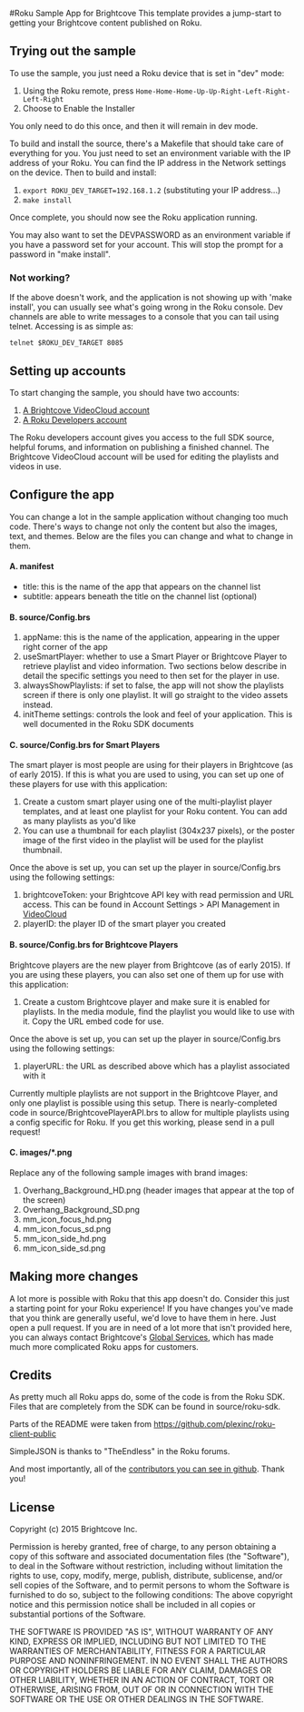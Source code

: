 #Roku Sample App for Brightcove
This template provides a jump-start to getting your Brightcove content published on Roku.

## Trying out the sample

To use the sample, you just need a Roku device that is set in "dev" mode:

1. Using the Roku remote, press `Home-Home-Home-Up-Up-Right-Left-Right-Left-Right`
2. Choose to Enable the Installer

You only need to do this once, and then it will remain in dev mode.

To build and install the source, there's a Makefile that should take care of everything for you. You just need to set an environment variable with the IP address of your Roku.  You can find the IP address in the Network settings on the device.  Then to build and install:

1. `export ROKU_DEV_TARGET=192.168.1.2` (substituting your IP address...)
2. `make install`

Once complete, you should now see the Roku application running.

You may also want to set the DEVPASSWORD as an environment variable if you have a password set for your account.  This will stop the prompt for a password in "make install".

### Not working?

If the above doesn't work, and the application is not showing up with 'make install', you can usually see what's going wrong in the Roku console.  Dev channels are able to write messages to a console that you can tail using telnet. Accessing is as simple as:

    telnet $ROKU_DEV_TARGET 8085

## Setting up accounts

To start changing the sample, you should have two accounts:

1. [A Brightcove VideoCloud account](https://register.brightcove.com/)
2. [A Roku Developers account](https://developer.roku.com/developer)

The Roku developers account gives you access to the full SDK source, helpful forums, and information on publishing a finished channel.  The Brightcove VideoCloud account will be used for editing the playlists and videos in use.

## Configure the app

You can change a lot in the sample application without changing too much code.  There's ways to change not only the content but also the images, text, and themes.  Below are the files you can change and what to change in them.

#### A. manifest
- title: this is the name of the app that appears on the channel list
- subtitle: appears beneath the title on the channel list (optional)

#### B. source/Config.brs
1. appName: this is the name of the application, appearing in the upper right corner of the app
2. useSmartPlayer: whether to use a Smart Player or Brightcove Player to retrieve playlist and video information.  Two sections below describe in detail the specific settings you need to then set for the player in use.
3. alwaysShowPlaylists: if set to false, the app will not show the playlists screen if there is only one playlist. It will go straight to the video assets instead.
4. initTheme settings: controls the look and feel of your application. This is well documented in the Roku SDK documents

#### C. source/Config.brs for Smart Players

The smart player is most people are using for their players in Brightcove (as of early 2015).  If this is what you are used to using, you can set up one of these players for use with this application:

1. Create a custom smart player using one of the multi-playlist player templates, and at
   least one playlist for your Roku content.  You can add as many playlists as you'd like
2. You can use a thumbnail for each playlist (304x237 pixels), or the poster image of the first video in the playlist will be used for the playlist thumbnail.

Once the above is set up, you can set up the player in source/Config.brs using the following settings:

1. brightcoveToken: your Brightcove API key with read permission and URL access. This can be       found in Account Settings > API Management in [VideoCloud](https://videocloud.brightcove.com)
2. playerID: the player ID of the smart player you created

#### B. source/Config.brs for Brightcove Players

Brightcove players are the new player from Brightcove (as of early 2015).  If you are using these players, you can also set one of them up for use with this application:

1. Create a custom Brightcove player and make sure it is enabled for playlists.  In the media module, find the playlist you would like to use with it.  Copy the URL embed code for use.

Once the above is set up, you can set up the player in source/Config.brs using the following settings:

1. playerURL: the URL as described above which has a playlist associated with it

Currently multiple playlists are not support in the Brightcove Player, and only one playlist is possible using this setup.  There is nearly-completed code in source/BrightcovePlayerAPI.brs to allow for multiple playlists using a config specific for Roku.  If you get this working, please send in a pull request!

#### C. images/*.png

Replace any of the following sample images with brand images:

1. Overhang_Background_HD.png (header images that appear at the top of the screen)
2. Overhang_Background_SD.png
3. mm_icon_focus_hd.png
4. mm_icon_focus_sd.png
5. mm_icon_side_hd.png
6. mm_icon_side_sd.png

## Making more changes ##

A lot more is possible with Roku that this app doesn't do.  Consider this just a starting point for your Roku experience!  If you have changes you've made that you think are generally useful, we'd love to have them in here.  Just open a pull request.  If you are in need of a lot more that isn't provided here, you can always contact Brightcove's [Global Services](https://www.brightcove.com/en/services), which has made much more complicated Roku apps for customers.

## Credits ##

As pretty much all Roku apps do, some of the code is from the Roku SDK.  Files that are completely from the SDK can be found in source/roku-sdk.

Parts of the README were taken from https://github.com/plexinc/roku-client-public

SimpleJSON is thanks to "TheEndless" in the Roku forums.

And most importantly, all of the [contributors you can see in github](https://github.com/BrightcoveOS/Roku-Sample-App/graphs/contributors).  Thank you!

## License ##
Copyright (c) 2015 Brightcove Inc.

Permission is hereby granted, free of charge, to any person obtaining a copy of this software and associated documentation files (the "Software"), to deal in the Software without restriction, including without limitation the rights to use, copy, modify, merge, publish, distribute, sublicense, and/or sell copies of the Software, and to permit persons to whom the Software is furnished to do so, subject to the following conditions:
The above copyright notice and this permission notice shall be included in all copies or substantial portions of the Software.

THE SOFTWARE IS PROVIDED "AS IS", WITHOUT WARRANTY OF ANY KIND, EXPRESS OR IMPLIED, INCLUDING BUT NOT LIMITED TO THE WARRANTIES OF MERCHANTABILITY, FITNESS FOR A PARTICULAR PURPOSE AND NONINFRINGEMENT. IN NO EVENT SHALL THE AUTHORS OR COPYRIGHT HOLDERS BE LIABLE FOR ANY CLAIM, DAMAGES OR OTHER LIABILITY, WHETHER IN AN ACTION OF CONTRACT, TORT OR OTHERWISE, ARISING FROM, OUT OF OR IN CONNECTION WITH THE SOFTWARE OR THE USE OR OTHER DEALINGS IN THE SOFTWARE.

